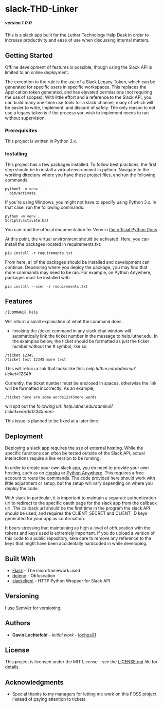 # slack-THD-Linker
##### version 1.0.0
This is a slack app built for the Luther Technology Help Desk in order to increase productivity and ease of use when discussing internal matters.

## Getting Started

Offline development of features is possible, though using the Slack API is limited to an online deployment.

The exception to the rule is the use of a Slack Legacy Token, which can be generated for specific users in specific workspaces. This replaces the Application token generated, and has elevated permissions (not requiring the use of scopes). With little effort and a reference to the Slack API, you can build many one-time use tools for a slack channel; many of which will be easier to write, implement, and discard of safely. The only reason to not use a legacy token is if the process you wish to implement needs to run without supervision. 

### Prerequisites

This project is written in Python 3.x. 

### Installing

This project has a few packages installed. To follow best practices, the first step should be to install a virtual environment in python. Navigate to the working directory where you have these project files, and run the following commands:

```
python3 -m venv .
. bin/activate
```

If you're using Windows, you might not have to specify using Python 3.x. In that case, run the following commands:
```
python -m venv .
Scripts\activate.bat
```

You can read the official documentation for Venv in [the official Python Docs](https://docs.python.org/3/library/venv.html).

At this point, the virtual environment should be activated. Here, you can install the packages located in requirements.txt:
```
pip install -r requirements.txt
```
From here, all of the packages should be installed and development can continue. Depending where you deploy the package, you may find that more commands may need to be ran. For example, on Python Anywhere, packages must be installed with
```
pip install --user -r requirements.txt
```

## Features 
```
/[COMMAND] help
```
Will return a small explanation of what the command does.

* Invoking the /ticket command in any slack chat window will automatically link the ticket number in the message to help.luther.edu. In the examples below, the ticket should be formatted as just the ticket number without the \# symbol, like so:
```
/ticket 12345
/ticket text 12345 more text
```
This will return a link that looks like this: *help.luther.edu/adminui?ticket=12345*

Currently, the ticket number must be enclosed in spaces, otherwise the link will be formatted incorrectly. As an example,
```
/ticket here are some words12345more words
```
will spit out the following url: *help.luther.edu/adminui?ticket=words12345more*

This issue is planned to be fixed at a later time.

## Deployment
Deploying a slack app requires the use of external hosting. While the specific functions can often be tested outside of the Slack API, actual interactions require a live version to be running.

In order to create your own slack app, you do need to provide your own hosting, such as on [Heroku](www.heroku.com) or [Python Anywhere](www.pythonanywhere.com). This requires a free account to route the commands. The code provided here should work with little adjustment or setup, but the setup will vary depending on where you deploy the code.

With slack in particular, it is important to maintain a separate authentication url to redirect to the specific oauth page for the slack app from the callback url. The callback url should be the first time in the program the slack API should be used, and requires the CLIENT_SECRET and CLIENT_ID keys generated for your app as confirmation.

It bears stressing that maintaining as high a level of obfuscation with the tokens and keys used is extremely important. If you do upload a version of this code to a public repository, take care to remove any reference to the keys that might have been accidentally hardcoded in while developing.

## Built With

* [Flask](http://flask.pocoo.org/) - The microframework used
* [dotenv](https://github.com/theskumar/python-dotenv) - Obfuscation 
* [slackclient](https://github.com/slackapi/python-slackclient) - HTTP Python Wrapper for Slack API

## Versioning

I use [SemVer](http://semver.org/) for versioning. 

## Authors

* **Gavin Lochtefeld** - *Initial work* - [lochga01](https://www.github.com/lochga01)

## License

This project is licensed under the MIT License - see the [LICENSE.md](LICENSE.md) file for details.

## Acknowledgments

* Special thanks to my managers for letting me work on this FOSS project instead of paying attention to tickets.
